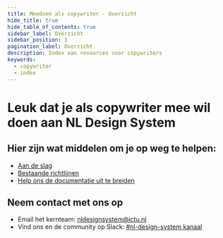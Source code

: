```yaml
---
title: Meedoen als copywriter - Overzicht
hide_title: true
hide_table_of_contents: true
sidebar_label: Overzicht
sidebar_position: 1
pagination_label: Overzicht
description: Index van resources voor copywriters
keywords:
  - copywriter
  - index
---
```


# Leuk dat je als copywriter mee wil doen aan NL Design System

## Hier zijn wat middelen om je op weg te helpen:

- [Aan de slag](02-aan-de-slag.md)
- [Bestaande richtlijnen](03-richtlijnen/tekst-en-taalgebruik.md)
- [Help ons de documentatie uit te breiden](04-bijdrage-leveren.md)

## Neem contact met ons op

<!-- KLOPT DIT E-MAIL ADRESS? -->

- Email het kernteam: [nldesignsystem@ictu.nl](mailto:nldesignsystem@ictu.nl)
- Vind ons en de community op Slack: [#nl-design-system kanaal](https://praatmee.codefor.nl)

